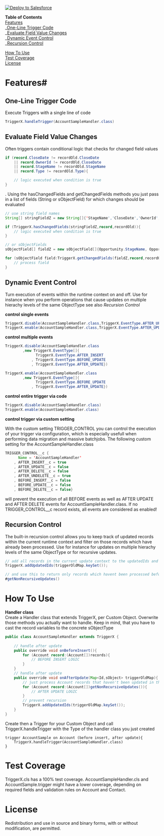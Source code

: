 <a href="https://githubsfdeploy.herokuapp.com?owner=sebwagner&repo=TriggerX">
  <img alt="Deploy to Salesforce"
       src="https://raw.githubusercontent.com/afawcett/githubsfdeploy/master/src/main/webapp/resources/img/deploy.png">
</a>

**Table of Contents**  
[Features](#features)  
_[One-Line Trigger Code](#one-line-trigger-code)  
_[Evaluate Field Value Changes](#evaluate-field-value-changes)  
_[Dynamic Event Control](#dynamic-event-control)  
_[Recursion Control](#recursion-control)

[How To Use](#how-to-use)  
[Test Coverage](#test-coverage)  
[License](#license)

# <a name="features">Features</a>#


## <a name="one-line-trigger-code">One-Line Trigger Code</a> ##

Execute Triggers with a single line of code

```java
TriggerX.handleTrigger(AccountSampleHandler.class)
```

## <a name="evaluate-field-value-changes">Evaluate Field Value Changes</a> ##
Often triggers contain conditional logic that checks for changed field values

```java
if (record.CloseDate != recordOld.CloseDate
	|| record.OwnerId != recordOld.CloseDate
	|| record.StageName != recordOld.StageName
	|| record.Type != recordOld.Type){

	// logic executed when condition is true
}
```
. Using the hasChangedFields and getChangedFields methods you just pass in a list of fields (String or sObjectField) for which changes should be evaluated

```java
// use string field names
String[] stringFieldZ = new String[]{'StageName','CloseDate','OwnerId','Type'};

if (TriggerX.hasChangedFields(stringFieldZ,record,recordOld)){
	// logic executed when condition is true
}

// or sObjectFields
sObjectField[] fieldZ = new sObjectField[]{Opportunity.StageName, Opportunity.CloseDate, Opportunity.OwnerId, Opportunity.Type};

for (sObjectField field:TriggerX.getChangedFields(fieldZ,record,recordOld)){
	// process field
}
```

## <a name="dynamic-event-control">Dynamic Event Control</a> ##

Turn execution of events within the runtime context on and off. Use for instance when you perform operations that cause updates on multiple hierachy levels of the same ObjectType see also *Recursion Control*

**control single events**

```java
TriggerX.disable(AccountSampleHandler.class,TriggerX.EventType.AFTER_UPDATE)
TriggerX.enable(AccountSampleHandler.class,TriggerX.EventType.AFTER_UPDATE)
```

**control multiple events**

```java
TriggerX.disable(AccountSampleHandler.class
		,new TriggerX.EventType[]{
			  TriggerX.EventType.AFTER_INSERT
			, TriggerX.EventType.BEFORE_UPDATE
			, TriggerX.EventType.AFTER_UPDATE})

TriggerX.enable(AccountSampleHandler.class
		,new TriggerX.EventType[]{
			  TriggerX.EventType.BEFORE_UPDATE
			, TriggerX.EventType.AFTER_UPDATE})

```
**control entire trigger via code**

```java
TriggerX.disable(AccountSampleHandler.class)
TriggerX.enable(AccountSampleHandler.class)
```
**control trigger via custom setting**

With the custom setting TRIGGER_CONTROL you can control the execution of your trigger via configuration, which is especially usefull when performing data migration and massive batchjobs. The following custom setting for the AccountSampleHandler.class 

```java
TRIGGER_CONTROL__c {
	  Name = 'AccountSampleHandler'
	, AFTER_INSERT__c = true
	, AFTER_UPDATE__c = false
	, AFTER_DELETE__c = false
	, AFTER_UNDELETE__c = true
	, BEFORE_INSERT__c = false
	, BEFORE_UPDATE__c = false
	, BEFORE_DELETE__c = false}
```

will prevent the execution of all BEFORE events as well as AFTER UPDATE and AFTER DELETE events for AccountSampleHandler.class. If no TRIGGER_CONTROL__c record exists, all events are considered as enabled!


## <a name="recursion-control">Recursion Control</a> ##
The built-in recursion control allows you to keep track of updated records within the current runtime context and filter on those records which have already been processed. Use for instance for updates on multiple hierachy levels of the same ObjectType or for recursive updates.

```java
// add all records in the current update context to the updatedIds and 
TriggerX.addUpdatedIds(triggerOldMap.keySet());

// and use this to return only records which havent been processed before
#getNonRecursiveUpdates()
```

# <a name="how-to-use">How To Use</a> #

**Handler class**  
Create a Handler class that extends TriggerX, per Custom Object. Overwrite those methods you actually want to handle. Keep in mind, that you have to cast the record variables to the concrete sObjectType

```java
public class AccountSampleHandler extends TriggerX {
 
    // handle after update
    public override void onBeforeInsert(){
        for (Account record:(Account[])records){
            // BEFORE INSERT LOGIC
        }
    }
    // handle after update
    public override void onAfterUpdate(Map<Id,sObject> triggerOldMap){
        // just process Account records that haven't been updated in the same context
        for (Account record:(Account[])getNonRecursiveUpdates()){
            // AFTER UPDATE LOGIC
        }
        // prevent recursion
        TriggerX.addUpdatedIds(triggerOldMap.keySet());
    }
}
```

Create then a Trigger for your Custom Object and call TriggerX.handleTrigger with the Type of the handler class you just created

	trigger AccountSample on Account (before insert, after update){
    	TriggerX.handleTrigger(AccountSampleHandler.class)
	}


# <a name="test-coverage">Test Coverage</a> #
TriggerX.cls has a 100% test coverage.
AccountSampleHandler.cls and AccountSample.trigger might have a lower coverage, depending on required fields and validation rules on Account and Contact.

# <a name="license">License</a> #
Redistribution and use in source and binary forms, with or without modification, are permitted.
